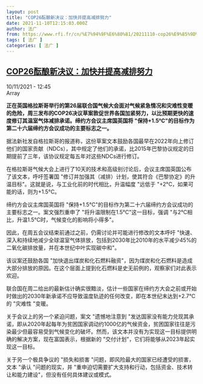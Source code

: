 ```yaml
---
layout: post
title: "COP26酝酿新决议：加快并提高减排努力"
date: 2021-11-10T12:15:03.000Z
author: 法广
from: https://www.rfi.fr/cn/%E7%94%9F%E6%80%81/20211110-cop26%E9%85%9D%E9%85%BF%E6%96%B0%E5%86%B3%E8%AE%AE-%E5%8A%A0%E5%BF%AB%E5%B9%B6%E6%8F%90%E9%AB%98%E5%87%8F%E6%8E%92%E5%8A%AA%E5%8A%9B
tags: [ 法广 ]
categories: [ 法广 ]
---
```

<!--1636546503000-->
[COP26酝酿新决议：加快并提高减排努力](https://www.rfi.fr/cn/%E7%94%9F%E6%80%81/20211110-cop26%E9%85%9D%E9%85%BF%E6%96%B0%E5%86%B3%E8%AE%AE-%E5%8A%A0%E5%BF%AB%E5%B9%B6%E6%8F%90%E9%AB%98%E5%87%8F%E6%8E%92%E5%8A%AA%E5%8A%9B)
------

<div>
<div>10/11/2021 - 12:45</div>Array<p><strong>                    正在英国格拉斯哥举行的第26届联合国气候大会面对气候紧急情况和灾难性变暖的危险，周三发布的COP26决议草案敦促世界各国加紧努力，以比预期更快的速度修订其温室气体减排承诺。缔约方会议主席国英国将 "保持+1.5℃"的目标作为第二十六届缔约方会议成功的主要标志之一。                </strong></p><div >                    <p>据法新社发自格拉斯哥的报道称，这份草案文本鼓励各国最早在2022年向上修订他们的国家贡献（NDCs），其中规定了他们的承诺，比2015年巴黎协议规定的日期提前了三年，该协议规定每五年对这些NDCs进行修订。</p><p>在格拉斯哥气候大会上进行了10天的技术和高级别讨论后，会议主席国英国公布了该文本，呼吁签署国 "修订并加强其（减排）计划，使其符合《巴黎协定》的升温目标"。这就是说，与工业化前的时代相比，升温幅度 "远低于 "+2°C，如果可能的话，则为+1.5°C。</p><p>缔约方会议主席国英国将 "保持+1.5℃"的目标作为第二十六届缔约方会议成功的主要标志之一。案文强烈重申了 "将升温限制在1.5℃"这一目标，强调 "与2℃相比，升温1.5℃时，气候变化的影响将小得多"。</p><p>因此，在周五会议结束前通过之前，仍需讨论并可能进行修改的文本呼吁 "快速、深入和持续地减少全球温室气体排放，包括到2030年比2010年的水平减少45%的二氧化碳排放量，并在本世纪中叶实现碳中和"。</p><p>该议案还鼓励各国 "加快退出煤炭和化石燃料融资"，因为煤炭和化石燃料是造成大部分排放的原因。在这个层面上提到化石燃料是史无前例的，观察家们对此表示欢迎。</p><p>联合国在周二给出的最新估计确实很黯淡，估计一些国家在缔约方大会之前或开始时做出的2030年新承诺不应导致温度轨迹的任何改变，即在本世纪末达到+2.7℃的 "灾难性 "变暖。</p><p>关于会议上的另一个紧迫问题，案文 "遗憾地注意到 "发达国家没有能力兑现其承诺，即从2020年起每年为贫困国家调动约1000亿的气候资金，贫困国家往往是污染最少但最容易受到气候变化的破坏。然而，该文本并没有为实现这一目标提供明确的解决方案，现在富国表示，根据新的 "交付计划"，它们将能够从2023年起实现这一目标。</p><p>关于另一个极具争议的 "损失和损害 "问题，即风险最大的国家已经遭受的损害，文本 "承认 "问题的现实，并 "重申迫切需要扩大支持和行动，包括资金、技术转让和能力建设"，但没有任何具体建议或模式。</p>                                            <div data-selfpromo-newsletter>    </div>    <div data-selfpromo-app>    </div>                </div>
</div>
